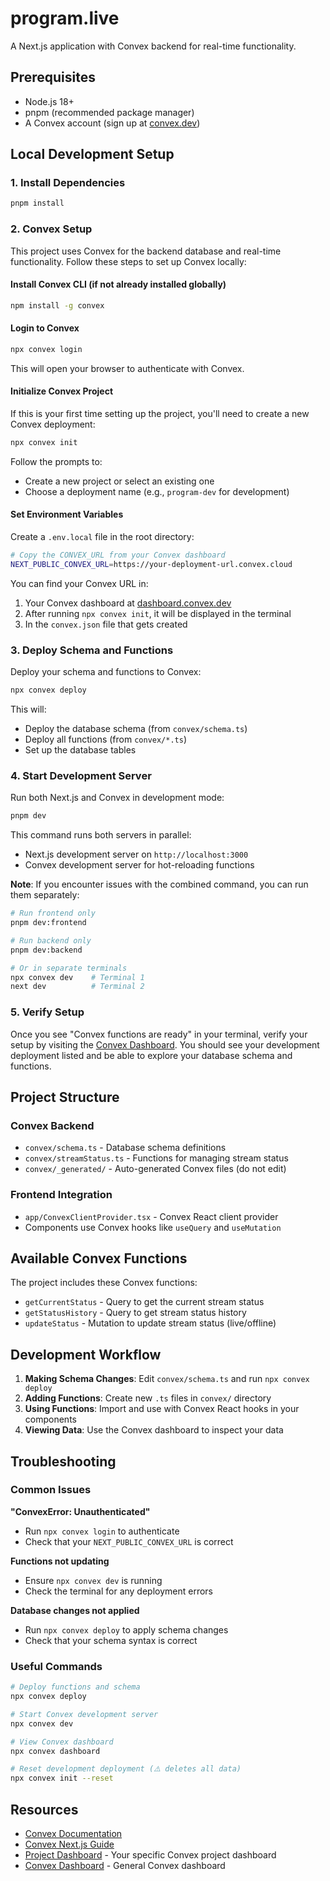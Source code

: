 # program.live

A Next.js application with Convex backend for real-time functionality.

## Prerequisites

- Node.js 18+ 
- pnpm (recommended package manager)
- A Convex account (sign up at [convex.dev](https://convex.dev))

## Local Development Setup

### 1. Install Dependencies

```bash
pnpm install
```

### 2. Convex Setup

This project uses Convex for the backend database and real-time functionality. Follow these steps to set up Convex locally:

#### Install Convex CLI (if not already installed globally)

```bash
npm install -g convex
```

#### Login to Convex

```bash
npx convex login
```

This will open your browser to authenticate with Convex.

#### Initialize Convex Project

If this is your first time setting up the project, you'll need to create a new Convex deployment:

```bash
npx convex init
```

Follow the prompts to:
- Create a new project or select an existing one
- Choose a deployment name (e.g., `program-dev` for development)

#### Set Environment Variables

Create a `.env.local` file in the root directory:

```bash
# Copy the CONVEX_URL from your Convex dashboard
NEXT_PUBLIC_CONVEX_URL=https://your-deployment-url.convex.cloud
```

You can find your Convex URL in:
1. Your Convex dashboard at [dashboard.convex.dev](https://dashboard.convex.dev)
2. After running `npx convex init`, it will be displayed in the terminal
3. In the `convex.json` file that gets created

### 3. Deploy Schema and Functions

Deploy your schema and functions to Convex:

```bash
npx convex deploy
```

This will:
- Deploy the database schema (from `convex/schema.ts`)
- Deploy all functions (from `convex/*.ts`)
- Set up the database tables

### 4. Start Development Server

Run both Next.js and Convex in development mode:

```bash
pnpm dev
```

This command runs both servers in parallel:
- Next.js development server on `http://localhost:3000`
- Convex development server for hot-reloading functions

**Note**: If you encounter issues with the combined command, you can run them separately:

```bash
# Run frontend only
pnpm dev:frontend

# Run backend only  
pnpm dev:backend

# Or in separate terminals
npx convex dev    # Terminal 1
next dev          # Terminal 2
```

### 5. Verify Setup

Once you see "Convex functions are ready" in your terminal, verify your setup by visiting the [Convex Dashboard](https://dashboard.convex.dev/t/program). You should see your development deployment listed and be able to explore your database schema and functions.

## Project Structure

### Convex Backend

- `convex/schema.ts` - Database schema definitions
- `convex/streamStatus.ts` - Functions for managing stream status
- `convex/_generated/` - Auto-generated Convex files (do not edit)

### Frontend Integration

- `app/ConvexClientProvider.tsx` - Convex React client provider
- Components use Convex hooks like `useQuery` and `useMutation`

## Available Convex Functions

The project includes these Convex functions:

- `getCurrentStatus` - Query to get the current stream status
- `getStatusHistory` - Query to get stream status history  
- `updateStatus` - Mutation to update stream status (live/offline)

## Development Workflow

1. **Making Schema Changes**: Edit `convex/schema.ts` and run `npx convex deploy`
2. **Adding Functions**: Create new `.ts` files in `convex/` directory
3. **Using Functions**: Import and use with Convex React hooks in your components
4. **Viewing Data**: Use the Convex dashboard to inspect your data

## Troubleshooting

### Common Issues

**"ConvexError: Unauthenticated"**
- Run `npx convex login` to authenticate
- Check that your `NEXT_PUBLIC_CONVEX_URL` is correct

**Functions not updating**
- Ensure `npx convex dev` is running
- Check the terminal for any deployment errors

**Database changes not applied**
- Run `npx convex deploy` to apply schema changes
- Check that your schema syntax is correct

### Useful Commands

```bash
# Deploy functions and schema
npx convex deploy

# Start Convex development server
npx convex dev  

# View Convex dashboard
npx convex dashboard

# Reset development deployment (⚠️ deletes all data)
npx convex init --reset
```

## Resources

- [Convex Documentation](https://docs.convex.dev/)
- [Convex Next.js Guide](https://docs.convex.dev/quickstart/nextjs)
- [Project Dashboard](https://dashboard.convex.dev/t/program) - Your specific Convex project dashboard
- [Convex Dashboard](https://dashboard.convex.dev) - General Convex dashboard
